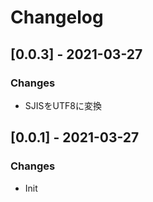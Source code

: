 # Changelog

## [0.0.3] - 2021-03-27
### Changes
- SJISをUTF8に変換

## [0.0.1] - 2021-03-27
### Changes
- Init 

